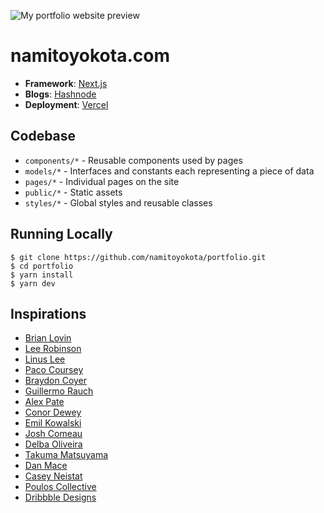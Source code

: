 ![My portfolio website preview](https://api.namitoyokota.com/assets/og-images/portfolio.png)

# namitoyokota.com

-   **Framework**: [Next.js](https://nextjs.org/)
-   **Blogs**: [Hashnode](https://hashnode.com/)
-   **Deployment**: [Vercel](https://vercel.com)

## Codebase

-   `components/*` - Reusable components used by pages
-   `models/*` - Interfaces and constants each representing a piece of data
-   `pages/*` - Individual pages on the site
-   `public/*` - Static assets
-   `styles/*` - Global styles and reusable classes

## Running Locally

```shell
$ git clone https://github.com/namitoyokota/portfolio.git
$ cd portfolio
$ yarn install
$ yarn dev
```

## Inspirations

-   [Brian Lovin](https://brianlovin.com/)
-   [Lee Robinson](https://leerob.io/)
-   [Linus Lee](https://thesephist.com/)
-   [Paco Coursey](https://paco.me/)
-   [Braydon Coyer](https://www.braydoncoyer.dev/)
-   [Guillermo Rauch](https://rauchg.com/)
-   [Alex Pate](https://alexjpate.com/)
-   [Conor Dewey](https://www.conordewey.com/)
-   [Emil Kowalski](https://emilkowal.ski/)
-   [Josh Comeau](https://www.joshwcomeau.com/)
-   [Delba Oliveira](https://delba.dev/)
-   [Takuma Matsuyama](https://www.craftz.dog/)
-   [Dan Mace](https://danmace.com/)
-   [Casey Neistat](https://www.caseyneistat.com/)
-   [Poulos Collective](https://www.poulos.co/)
-   [Dribbble Designs](https://dribbble.com/namitoyokota/collections/7037253-Portfolio?utm_source=Clipboard_%22clipboard_collection%22&utm_campaign=%22namitoyokota%22&utm_content=%22Portfolio%22&utm_medium=Social_Share)
